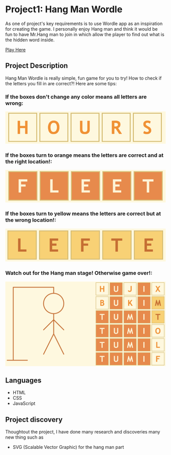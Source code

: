 # Project1: Hang Man Wordle

As one of project's key requirements is to use Wordle app as an inspiration for creating the game. I personally enjoy Hang man and think it would be fun to have Mr.Hang man to join in which allow the player to find out what is the hidden word inside.

[Play Here](https://garnie39.github.io/Project1-app/)

## Project Description 
Hang Man Wordle is really simple, fun game for you to try!
How to check if the letters you fill in are correct?!
Here are some tips:

### If the boxes don't change any color means all letters are wrong:
![alt text](https://raw.githubusercontent.com/garnie39/Project1-app/main/Screen%20Shot%202023-04-04%20at%201.29.39%20pm.png)

### If the boxes turn to orange means the letters are correct and at the right location!:
![alt text](https://raw.githubusercontent.com/garnie39/Project1-app/main/Screen%20Shot%202023-04-04%20at%201.29.59%20pm.png)

### If the boxes turn to yellow means the letters are correct but at the wrong location!:
![alt text](https://raw.githubusercontent.com/garnie39/Project1-app/main/Screen%20Shot%202023-04-04%20at%201.29.07%20pm.png)

### Watch out for the Hang man stage! Otherwise game over!:
![alt text](https://raw.githubusercontent.com/garnie39/Project1-app/main/Screen%20Shot%202023-04-04%20at%201.31.32%20pm.png)

## Languages
* HTML
* CSS
* JavaScript

## Project discovery
Thoughtout the project, I have done many research and discoveries many new thing such as
* SVG (Scalable Vector Graphic) for the hang man part
